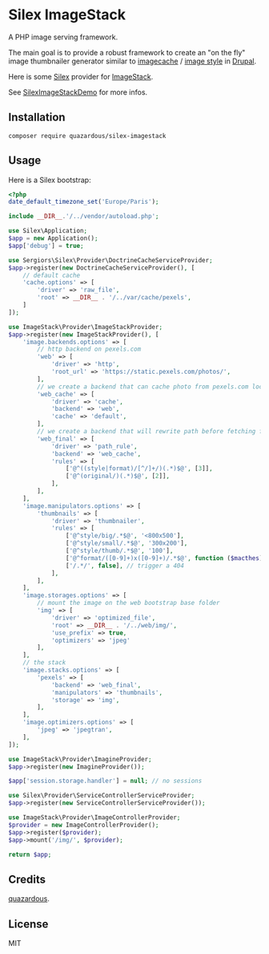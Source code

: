 # Silex ImageStack
A PHP image serving framework.

The main goal is to provide a robust framework to create an "on the fly" image thumbnailer generator similar to [imagecache](https://www.drupal.org/project/imagecache) / [image style](https://www.drupal.org/docs/8/core/modules/image/working-with-images) in [Drupal](https://www.drupal.org/).

Here is some [Silex](https://github.com/silexphp/Silex) provider for [ImageStack](https://github.com/quazardous/ImageStack).

See [SilexImageStackDemo](https://github.com/quazardous/SilexImageStackDemo) for more infos.

## Installation

    composer require quazardous/silex-imagestack

## Usage

Here is a Silex bootstrap:
```php
<?php
date_default_timezone_set('Europe/Paris');

include __DIR__.'/../vendor/autoload.php';

use Silex\Application;
$app = new Application();
$app['debug'] = true;

use Sergiors\Silex\Provider\DoctrineCacheServiceProvider;
$app->register(new DoctrineCacheServiceProvider(), [
    // default cache
    'cache.options' => [
        'driver' => 'raw_file',
        'root' => __DIR__ . '/../var/cache/pexels',
    ]
]);

use ImageStack\Provider\ImageStackProvider;
$app->register(new ImageStackProvider(), [
    'image.backends.options' => [
        // http backend on pexels.com
        'web' => [
            'driver' => 'http',
            'root_url' => 'https://static.pexels.com/photos/',
        ],
        // we create a backend that can cache photo from pexels.com locally
        'web_cache' => [
            'driver' => 'cache',
            'backend' => 'web',
            'cache' => 'default',
        ],
        // we create a backend that will rewrite path before fetching from pexels.com (cached)
        'web_final' => [
            'driver' => 'path_rule',
            'backend' => 'web_cache',
            'rules' => [
                ['@^((style|format)/[^/]+/)(.*)$@', [3]],
                ['@^(original/)(.*)$@', [2]],
            ],
        ],
    ],
    'image.manipulators.options' => [
        'thumbnails' => [
            'driver' => 'thumbnailer',
            'rules' => [
                ['@^style/big/.*$@', '<800x500'],
                ['@^style/small/.*$@', '300x200'],
                ['@^style/thumb/.*$@', '100'],
                ['@^format/([0-9]+)x([0-9]+)/.*$@', function ($macthes) { return sprintf('%sx%s', $macthes[1], $macthes[2]); }],
                ['/.*/', false], // trigger a 404
            ],
        ],
    ],
    'image.storages.options' => [
        // mount the image on the web bootstrap base folder
        'img' => [
            'driver' => 'optimized_file',
            'root' => __DIR__ . '/../web/img/',
            'use_prefix' => true,
            'optimizers' => 'jpeg'
        ],
    ],
    // the stack
    'image.stacks.options' => [
        'pexels' => [
            'backend' => 'web_final',
            'manipulators' => 'thumbnails',
            'storage' => 'img',
        ],
    ],
    'image.optimizers.options' => [
        'jpeg' => 'jpegtran',
    ],
]);

use ImageStack\Provider\ImagineProvider;
$app->register(new ImagineProvider());

$app['session.storage.handler'] = null; // no sessions

use Silex\Provider\ServiceControllerServiceProvider;
$app->register(new ServiceControllerServiceProvider());

use ImageStack\Provider\ImageControllerProvider;
$provider = new ImageControllerProvider();
$app->register($provider);
$app->mount('/img/', $provider);

return $app;
```

## Credits
[quazardous](https://github.com/quazardous).

## License
MIT